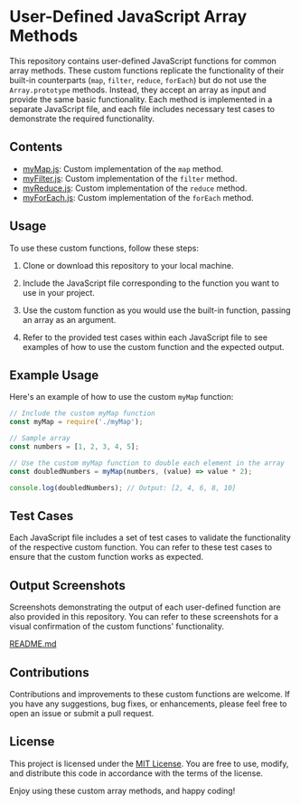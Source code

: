 ﻿# User-Defined JavaScript Array Methods

This repository contains user-defined JavaScript functions for common array methods. These custom functions replicate the functionality of their built-in counterparts (`map`, `filter`, `reduce`, `forEach`) but do not use the `Array.prototype` methods. Instead, they accept an array as input and provide the same basic functionality. Each method is implemented in a separate JavaScript file, and each file includes necessary test cases to demonstrate the required functionality.

## Contents

- [myMap.js](myMap.js): Custom implementation of the `map` method.
- [myFilter.js](myFilter.js): Custom implementation of the `filter` method.
- [myReduce.js](myReduce.js): Custom implementation of the `reduce` method.
- [myForEach.js](myForEach.js): Custom implementation of the `forEach` method.

## Usage

To use these custom functions, follow these steps:

1. Clone or download this repository to your local machine.

2. Include the JavaScript file corresponding to the function you want to use in your project.

3. Use the custom function as you would use the built-in function, passing an array as an argument.

4. Refer to the provided test cases within each JavaScript file to see examples of how to use the custom function and the expected output.

## Example Usage

Here's an example of how to use the custom `myMap` function:

```javascript
// Include the custom myMap function
const myMap = require('./myMap');

// Sample array
const numbers = [1, 2, 3, 4, 5];

// Use the custom myMap function to double each element in the array
const doubledNumbers = myMap(numbers, (value) => value * 2);

console.log(doubledNumbers); // Output: [2, 4, 6, 8, 10]
```

## Test Cases

Each JavaScript file includes a set of test cases to validate the functionality of the respective custom function. You can refer to these test cases to ensure that the custom function works as expected.

## Output Screenshots

Screenshots demonstrating the output of each user-defined function are also provided in this repository. You can refer to these screenshots for a visual confirmation of the custom functions' functionality.

[README.md](https://github.com/Arghya-Bandyopadhyay30/User-Defined-JavaScript-Array-Methods/files/12867185/README.md)

## Contributions

Contributions and improvements to these custom functions are welcome. If you have any suggestions, bug fixes, or enhancements, please feel free to open an issue or submit a pull request.

## License

This project is licensed under the [MIT License](LICENSE). You are free to use, modify, and distribute this code in accordance with the terms of the license.

Enjoy using these custom array methods, and happy coding!
